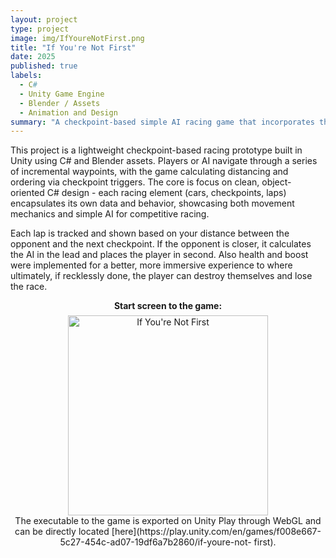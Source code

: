 ```yaml
---
layout: project
type: project
image: img/IfYoureNotFirst.png
title: "If You're Not First"
date: 2025
published: true
labels:
  - C#
  - Unity Game Engine
  - Blender / Assets
  - Animation and Design
summary: "A checkpoint-based simple AI racing game that incorporates the qualities of Unity Game Engine and Blender."
---
```


This project is a lightweight checkpoint-based racing prototype built in Unity using C# and Blender assets. 
Players or AI navigate through a series of incremental waypoints, with the game calculating distancing and ordering via checkpoint triggers.
The core is focus on clean, object-oriented C# design - each racing element (cars, checkpoints, laps) encapsulates its own data and behavior, showcasing
both movement mechanics and simple AI for competitive racing.

Each lap is tracked and shown based on your distance between the opponent and the next checkpoint. If the opponent is closer, it calculates the AI in the lead and
places the player in second. Also health and boost were implemented for a better, more immersive experience to where ultimately, if recklessly done, the player can destroy themselves and
lose the race.

<div style="text-align: center;">
  <div style="font-weight: bold; margin-bottom: 0.5em;">
    Start screen to the game:
  </div>
  <img
    src="{{ '/img/IfYoureNotFirstDemo.png' | relative_url }}"
    alt="If You're Not First"
    style="width: 320px; height: auto; display: block; margin: 0 auto;"
  >
</div>

<div style="text-align: center;">
  The executable to the game is exported on Unity Play through WebGL and can be directly located [here](https://play.unity.com/en/games/f008e667-5c27-454c-ad07-19df6a7b2860/if-youre-not-     first).
</div>
